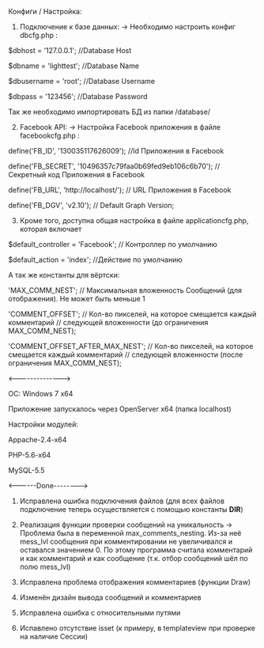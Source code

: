 ﻿Конфиги / Настройка:

1) Подключение к базе данных: -> Необходимо настроить конфиг dbcfg.php :

$dbhost = '127.0.0.1'; //Database Host 

$dbname = 'lighttest'; //Database Name

$dbusername = 'root'; //Database Username

$dbpass = '123456'; //Database Password

Так же необходимо импортировать БД из папки /database/

2) Facebook API: -> Настройка Facebook приложения в файле facebookcfg.php :

define('FB_ID', '130035117626009'); //Id Приложения в Facebook

define('FB_SECRET', '10496357c79faa0b69fed9eb106c6b70');  //Секретный код Приложения в Facebook

define('FB_URL', 'http://localhost/'); // URL Приложения в Facebook

define('FB_DGV', 'v2.10'); // Default Graph Version;

3) Кроме того, доступна общая настройка в файле applicationcfg.php, которая включает

$default_controller = 'Facebook'; // Контроллер по умолчанию

$default_action = 'index'; //Действие по умолчанию

А так же константы для вёртски: 

'MAX_COMM_NEST'; // Максимальная вложенность Сообщений (для отображения). Не может быть меньше 1

'COMMENT_OFFSET'; // Кол-во пикселей, на которое смещается каждый комментарий 
// следующей вложенности (до ограничения MAX_COMM_NEST);

'COMMENT_OFFSET_AFTER_MAX_NEST'; // Кол-во пикселей, на которое смещается каждый комментарий 
// следующей вложенности (после ограничения MAX_COMM_NEST);


<-------------->


ОС: Windows 7 x64

Приложение запускалось через OpenServer x64 (папка localhost)

Настройки модулей:

Appache-2.4-x64

PHP-5.6-x64

MySQL-5.5



<------Done-------->

1) Исправлена ошибка подключения файлов (для всех файлов подключение теперь осуществляется с помощью константы __DIR__)

2) Реализация функции проверки сообщений на уникальность -> Проблема была в переменной max_comments_nesting. 
Из-за неё mess_lvl сообщения при комментировании не увеличивался и оставался значением 0. 
По этому программа считала комментарий и как комментарий и как сообщение (т.к. отбор сообщений шёл по полю mess_lvl)

3) Исправлена проблема отображения комментариев (функции Draw)

4) Изменён дизайн вывода сообщений и комментариев

5) Исправлена ошибка с относительными путями

6) Испавлено отсутствие isset (к примеру, в templateview при проверке на наличие Сессии)

